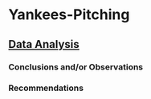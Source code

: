 # Yankees-Pitching
## [Data Analysis](https://github.com/bfgelfand/Yankees-Pitching/blob/main/YankeesPitchingAnalysis.sql)

### Conclusions and/or Observations

### Recommendations
